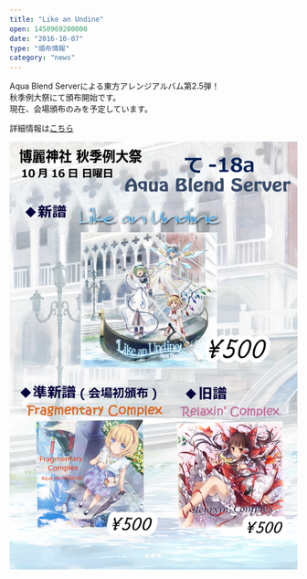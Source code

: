 ```yaml
---
title: "Like an Undine"
open: 1450969200000
date: "2016-10-07"
type: "頒布情報"
category: "news"
---
```

Aqua Blend Serverによる東方アレンジアルバム第2.5弾！  
秋季例大祭にて頒布開始です。  
現在、会場頒布のみを予定しています。  
  
詳細情報は<a href="/tokusetsu/LU" target="_blank">こちら</a>  
  
![03_LU](../images/etc/03_LU/lu_oshinagaki.jpg)  

